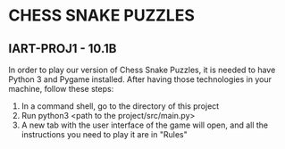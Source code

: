 # CHESS SNAKE PUZZLES
## IART-PROJ1 - 10.1B

In order to play our version of Chess Snake Puzzles, it is needed to have Python 3 and Pygame installed. After having those technologies in your machine, follow these steps:

<ol> 
<li> In a command shell, go to the directory of this project</li>
<li> Run python3 &lt;path to the project/src/main.py&gt; </li>
<li> A new tab with the user interface of the game will open, and all the instructions you need to play it are in "Rules"</li>
</ol>